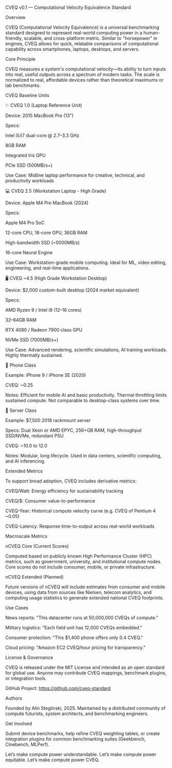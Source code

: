 CVEQ v0.1 — Computational Velocity Equivalence Standard

Overview

CVEQ (Computational Velocity Equivalence) is a universal benchmarking standard designed to represent real-world computing power in a human-friendly, scalable, and cross-platform metric. Similar to "horsepower" in engines, CVEQ allows for quick, relatable comparisons of computational capability across smartphones, laptops, desktops, and servers.

Core Principle

CVEQ measures a system's computational velocity—its ability to turn inputs into real, useful outputs across a spectrum of modern tasks. The scale is normalized to real, affordable devices rather than theoretical maximums or lab benchmarks.

CVEQ Baseline Units

✨ CVEQ 1.0 (Laptop Reference Unit)

Device: 2015 MacBook Pro (13")

Specs:

Intel i5/i7 dual-core @ 2.7–3.3 GHz

8GB RAM

Integrated Iris GPU

PCIe SSD (500MB/s+)

Use Case: Midline laptop performance for creative, technical, and productivity workloads

💻 CVEQ 2.5 (Workstation Laptop - High Grade)

Device: Apple M4 Pro MacBook (2024)

Specs:

Apple M4 Pro SoC

12-core CPU, 18-core GPU, 36GB RAM

High-bandwidth SSD (~5000MB/s)

16-core Neural Engine

Use Case: Workstation-grade mobile computing. Ideal for ML, video editing, engineering, and real-time applications.

🖥️ CVEQ ~4.5 (High Grade Workstation Desktop)

Device: $2,000 custom-built desktop (2024 market equivalent)

Specs:

AMD Ryzen 9 / Intel i9 (12–16 cores)

32–64GB RAM

RTX 4080 / Radeon 7900 class GPU

NVMe SSD (7000MB/s+)

Use Case: Advanced rendering, scientific simulations, AI training workloads. Highly thermally sustained.

📱 Phone Class

Example: iPhone 9 / iPhone SE (2020)

CVEQ: ~0.25

Notes: Efficient for mobile AI and basic productivity. Thermal throttling limits sustained compute. Not comparable to desktop-class systems over time.

🚀 Server Class

Example: $7,500 2018 rackmount server

Specs: Dual Xeon or AMD EPYC, 256+GB RAM, high-throughput SSD/NVMe, redundant PSU

CVEQ: ~10.0 to 12.0

Notes: Modular, long lifecycle. Used in data centers, scientific computing, and AI inferencing.

Extended Metrics

To support broad adoption, CVEQ includes derivative metrics:

CVEQ/Watt: Energy efficiency for sustainability tracking

CVEQ/$: Consumer value-to-performance

CVEQ-Year: Historical compute velocity curve (e.g. CVEQ of Pentium 4 ~0.05)

CVEQ-Latency: Response time-to-output across real-world workloads

Macroscale Metrics

nCVEQ Core (Current Scores)

Computed based on publicly known High Performance Cluster (HPC) metrics, such as government, university, and institutional compute nodes. Core scores do not include consumer, mobile, or private infrastructure.

nCVEQ Extended (Planned)

Future versions of nCVEQ will include estimates from consumer and mobile devices, using data from sources like Nielsen, telecom analytics, and computing usage statistics to generate extended national CVEQ footprints.

Use Cases

News reports: "This datacenter runs at 50,000,000 CVEQs of compute."

Military logistics: "Each field unit has 12,000 CVEQs embedded."

Consumer protection: "This $1,400 phone offers only 0.4 CVEQ."

Cloud pricing: "Amazon EC2 CVEQ/hour pricing for transparency."

License & Governance

CVEQ is released under the MIT License and intended as an open standard for global use. Anyone may contribute CVEQ mappings, benchmark plugins, or integration tools.

GitHub Project: https://github.com/cveq-standard

Authors

Founded by Alin Steglinski, 2025. Maintained by a distributed community of compute futurists, system architects, and benchmarking engineers.

Get Involved

Submit device benchmarks, help refine CVEQ weighting tables, or create integration plugins for common benchmarking suites (Geekbench, Cinebench, MLPerf).

Let’s make compute power understandable.
Let’s make compute power equitable.
Let’s make compute power CVEQ.

